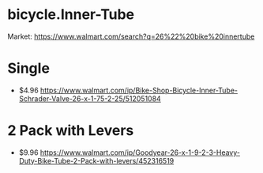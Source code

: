 # bicycle.Inner-Tube
Market: https://www.walmart.com/search?q=26%22%20bike%20innertube

# Single
- $4.96 https://www.walmart.com/ip/Bike-Shop-Bicycle-Inner-Tube-Schrader-Valve-26-x-1-75-2-25/512051084

# 2 Pack with Levers
- $9.96 https://www.walmart.com/ip/Goodyear-26-x-1-9-2-3-Heavy-Duty-Bike-Tube-2-Pack-with-levers/452316519
